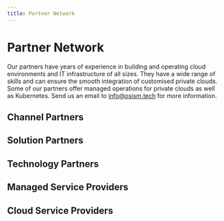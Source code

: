 ```yaml
---
title: Partner Network
---
```

# Partner Network

Our partners have years of experience in building and operating cloud environments and IT infrastructure
of all sizes. They have a wide range of skills and can ensure the smooth integration of customised private clouds.
Some of our partners offer managed operations for private clouds as well as Kubernetes. Send us an email to
<a href="mailto:info@osism.tech">info@osism.tech</a> for more information.

## Channel Partners

## Solution Partners

## Technology Partners

## Managed Service Providers

## Cloud Service Providers
